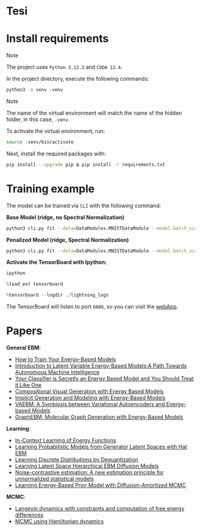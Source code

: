 # Tesi

# Install requirements

> [!NOTE]
> The project uses `Python 3.12.3` and `CUDA 12.4`.

In the project directory, execute the following commands:

```bash
python3 -m venv .venv
```
> [!NOTE]
> The name of the virtual environment will match the name of the hidden folder, 
> in this case, `.venv`.

To activate the virtual environment, run:

```bash
source .venv/bin/activate
```
Next, install the required packages with:

```bash
pip install --upgrade pip & pip install -r requirements.txt
```

# Training example

The model can be trained via `CLI` with the following command:

**Base Model (ridge, no Spectral Normalization)**
```bash
python3 cli.py fit --data=DataModules.MNISTDataModule --model.batch_size=128 --model.mcmc_steps=60 --model.mcmc_learning_rate=10.0
```

**Penalized Model (ridge, Spectral Normalization)**
```bash
python3 cli.py fit --data=DataModules.MNISTDataModule --model.batch_size=128 --model.mcmc_steps=60 --model.mcmc_learning_rate=10.0 --trainer.callbacks SpectralNormalizationCallback
```

**Activate the TensorBoard with Ipython:**
```bash
ipython
```
```python
%load_ext tensorboard
```
```python
%tensorboard --logdir ./lightning_logs
```
The TensorBoard will listen to port `6006`, so you can visit the [webApp](http://localhost:6006/).


# Papers

**General EBM**:
- [How to Train Your Energy-Based Models](https://arxiv.org/pdf/2101.03288)
- [Introduction to Latent Variable Energy-Based Models:A Path Towards Autonomous Machine Intelligence](https://arxiv.org/pdf/2306.02572)
- [Your Classifier is Secretly an Energy Based Model and You Should Treat it Like One](https://arxiv.org/pdf/1912.03263)
- [Compositional Visual Generation with Energy Based Models](https://arxiv.org/pdf/2004.06030)
- [Implicit Generation and Modeling with Energy-Based Models](https://arxiv.org/pdf/1903.08689)
- [VAEBM: A Symbiosis between Variational Autoencoders and Energy-based Models](https://arxiv.org/pdf/2010.00654)
- [GraphEBM: Molecular Graph Generation with Energy-Based Models](https://arxiv.org/pdf/2102.00546)

**Learning**:
- [In-Context Learning of Energy Functions](https://arxiv.org/pdf/2406.12785)
- [Learning Probabilistic Models from Generator Latent Spaces with Hat EBM](https://arxiv.org/pdf/2210.16486)
- [Learning Discrete Distributions by Dequantization](https://arxiv.org/pdf/2001.11235)
- [Learning Latent Space Hierarchical EBM Diffusion Models](https://arxiv.org/pdf/2405.13910)
- [Noise-contrastive estimation: A new estimation principle for unnormalized statistical models](http://proceedings.mlr.press/v9/gutmann10a/gutmann10a.pdf)
- [Learning Energy-Based Prior Model with Diffusion-Amortized MCMC](https://arxiv.org/pdf/2310.03218)

**MCMC**:
- [Langevin dynamics with constraints and computation of free energy differences](https://arxiv.org/pdf/1006.4914v2)
- [MCMC using Hamiltonian dynamics](https://arxiv.org/abs/1206.1901v1)